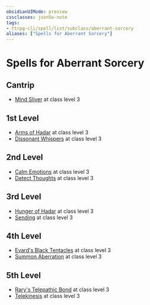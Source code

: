 ```yaml
---
obsidianUIMode: preview
cssclasses: json5e-note
tags:
- ttrpg-cli/spell/list/subclass/aberrant-sorcery
aliases: ["Spells for Aberrant Sorcery"]
---
```

# Spells for Aberrant Sorcery

## Cantrip

- [Mind Sliver](Misc%20Files/CLI/compendium/spells/mind-sliver-xphb.md "XPHB") at class level 3

## 1st Level

- [Arms of Hadar](Misc%20Files/CLI/compendium/spells/arms-of-hadar-xphb.md "XPHB") at class level 3
- [Dissonant Whispers](Misc%20Files/CLI/compendium/spells/dissonant-whispers-xphb.md "XPHB") at class level 3

## 2nd Level

- [Calm Emotions](Misc%20Files/CLI/compendium/spells/calm-emotions-xphb.md "XPHB") at class level 3
- [Detect Thoughts](Misc%20Files/CLI/compendium/spells/detect-thoughts-xphb.md "XPHB") at class level 3

## 3rd Level

- [Hunger of Hadar](Misc%20Files/CLI/compendium/spells/hunger-of-hadar-xphb.md "XPHB") at class level 3
- [Sending](Misc%20Files/CLI/compendium/spells/sending-xphb.md "XPHB") at class level 3

## 4th Level

- [Evard's Black Tentacles](Misc%20Files/CLI/compendium/spells/evards-black-tentacles-xphb.md "XPHB") at class level 3
- [Summon Aberration](Misc%20Files/CLI/compendium/spells/summon-aberration-xphb.md "XPHB") at class level 3

## 5th Level

- [Rary's Telepathic Bond](Misc%20Files/CLI/compendium/spells/rarys-telepathic-bond-xphb.md "XPHB") at class level 3
- [Telekinesis](Misc%20Files/CLI/compendium/spells/telekinesis-xphb.md "XPHB") at class level 3